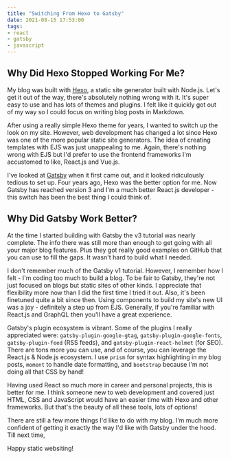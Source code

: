 ```yaml
---
title: "Switching From Hexo to Gatsby"
date: 2021-08-15 17:53:00
tags:
- react
- gatsby
- javascript
---
```


## Why Did Hexo Stopped Working For Me?

My blog was built with <a href="https://hexo.io" target="_blank" rel="nofollow noopener noreferrer">Hexo</a>, a static site generator built with Node.js. Let's get it out of the way, there's absolutely nothing wrong with it. It's super easy to use and has lots of themes and plugins. I felt like it quickly got out of my way so I could focus on writing blog posts in Markdown.

After using a really simple Hexo theme for years, I wanted to switch up the look on my site. However, web development has changed a lot since Hexo was one of the more popular static site generators. The idea of creating templates with EJS was just unappealing to me. Again, there's nothing wrong with EJS but I'd prefer to use the frontend frameworks I'm accustomed to like, React.js and Vue.js.

I've looked at <a href="https://www.gatsbyjs.com" target="_blank" rel="nofollow noopener noreferrer">Gatsby</a> when it first came out, and it looked ridiculously tedious to set up. Four years ago, Hexo was the better option for me. Now Gatsby has reached version 3 and I'm a much better React.js developer - this switch has been the best thing I could think of.

## Why Did Gatsby Work Better?

At the time I started building with Gatsby the v3 tutorial was nearly complete. The info there was still more than enough to get going with all your major blog features. Plus they got really good examples on GitHub that you can use to fill the gaps. It wasn't hard to build what I needed.

I don't remember much of the Gatsby v1 tutorial. However, I remember how I felt \- I'm coding too much to build a blog.  To be fair to Gatsby, they're not just focused on blogs but static sites of other kinds. I appreciate that flexibility more now than I did the first time I tried it out. Also, it's been finetuned quite a bit since then. Using components to build my site's new UI was a joy - definitely a step up from EJS. Generally, if you're familiar with React.js and GraphQL then you'll have a great experience.

Gatsby's plugin ecosystem is vibrant. Some of the plugins I really appreciated were: `gatsby-plugin-google-gtag`, `gatsby-plugin-google-fonts`, `gatsby-plugin-feed` (RSS feeds), and `gatsby-plugin-react-helmet` (for SEO). There are tons more you can use, and of course, you can leverage the React.js &amp; Node.js ecosystem. I use `prism` for syntax highlighting in my blog posts, `moment` to handle date formatting, and `bootstrap` because I'm not doing all that CSS by hand!

Having used React so much more in career and personal projects, this is better for me. I think someone new to web development and covered just HTML, CSS and JavaScript would have an easier time with Hexo and other frameworks. But that's the beauty of all these tools, lots of options!

There are still a few more things I'd like to do with my blog. I'm much more confident of getting it exactly the way I'd like with Gatsby under the hood. Till next time,

Happy static websiting!
